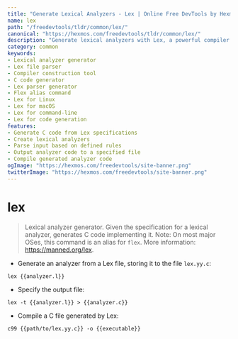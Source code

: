 ```yaml
---
title: "Generate Lexical Analyzers - Lex | Online Free DevTools by Hexmos"
name: lex
path: "/freedevtools/tldr/common/lex/"
canonical: "https://hexmos.com/freedevtools/tldr/common/lex/"
description: "Generate lexical analyzers with Lex, a powerful compiler construction tool.  Create parsers and automate lexical analysis. Free online tool, no registration required."
category: common
keywords:
- Lexical analyzer generator
- Lex file parser
- Compiler construction tool
- C code generator
- Lex parser generator
- Flex alias command
- Lex for Linux
- Lex for macOS
- Lex for command-line
- Lex for code generation
features:
- Generate C code from Lex specifications
- Create lexical analyzers
- Parse input based on defined rules
- Output analyzer code to a specified file
- Compile generated analyzer code
ogImage: "https://hexmos.com/freedevtools/site-banner.png"
twitterImage: "https://hexmos.com/freedevtools/site-banner.png"
---
```


# lex

> Lexical analyzer generator.
> Given the specification for a lexical analyzer, generates C code implementing it.
> Note: On most major OSes, this command is an alias for `flex`.
> More information: <https://manned.org/lex>.

- Generate an analyzer from a Lex file, storing it to the file `lex.yy.c`:

`lex {{analyzer.l}}`

- Specify the output file:

`lex -t {{analyzer.l}} > {{analyzer.c}}`

- Compile a C file generated by Lex:

`c99 {{path/to/lex.yy.c}} -o {{executable}}`

